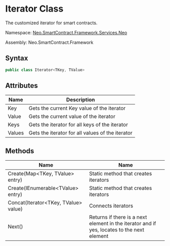 # Iterator Class

The customized iterator for smart contracts.

Namespace: [Neo.SmartContract.Framework.Services.Neo](../neo.md)

Assembly: Neo.SmartContract.Framework

## Syntax

```c#
public class Iterator<TKey, TValue>
```

## Attributes

| Name | Description          |
| ----- | ------------------------ |
| Key | Gets the current Key value of the iterator |
| Value | Gets the current value of the iterator |
| Keys | Gets the iterator for all keys of the iterator   |
| Values | Gets the iterator for all values of the iterator |

## Methods

| Name                            | Name                                                     |
| ----------------------------------- | ------------------------------------------------------------ |
| Create(Map\<TKey, TValue\> entry) | Static method that creates iterators                         |
| Create(IEnumerable\<TValue\> entry)  | Static method that creates iterators            |
| Concat(Iterator\<TKey, TValue\> value) |Connects iterators |
| Next()            | Returns if there is a next element in the iterator and if yes, locates to the next element |
